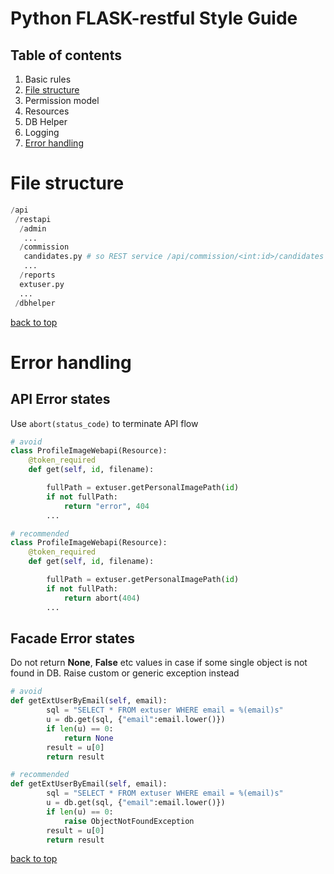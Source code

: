 # Python FLASK-restful Style Guide
## Table of contents
1. Basic rules
2. [File structure](#file-structure)
3. Permission model
4. Resources
5. DB Helper
6. Logging
7. [Error handling](#error-handling)

# File structure

``` python
/api
 /restapi
  /admin
   ...
  /commission
   candidates.py # so REST service /api/commission/<int:id>/candidates located here
   ...
  /reports
  extuser.py
  ...
 /dbhelper
```
[back to top](#python-flask-restful-style-guide)

# Error handling
## API Error states
Use `abort(status_code)` to terminate API flow


``` python
# avoid
class ProfileImageWebapi(Resource):
    @token_required
    def get(self, id, filename):

        fullPath = extuser.getPersonalImagePath(id)
        if not fullPath:
            return "error", 404
        ...
```

``` python
# recommended
class ProfileImageWebapi(Resource):
    @token_required
    def get(self, id, filename):

        fullPath = extuser.getPersonalImagePath(id)
        if not fullPath:
            return abort(404)
        ...
```

## Facade Error states
Do not return **None**, **False** etc values in case if some single object is not found in DB. Raise custom or generic exception instead

  
``` python
# avoid
def getExtUserByEmail(self, email):
        sql = "SELECT * FROM extuser WHERE email = %(email)s"
        u = db.get(sql, {"email":email.lower()})
        if len(u) == 0:
            return None
        result = u[0]
        return result
```

``` python
# recommended
def getExtUserByEmail(self, email):
        sql = "SELECT * FROM extuser WHERE email = %(email)s"
        u = db.get(sql, {"email":email.lower()})
        if len(u) == 0:
            raise ObjectNotFoundException
        result = u[0]
        return result
```
[back to top](#python-flask-restful-style-guide)